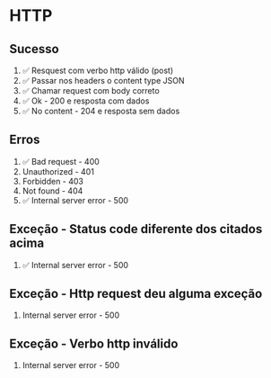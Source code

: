 # HTTP

## Sucesso

1. ✅ Resquest com verbo http válido (post)
2. ✅ Passar nos headers o content type JSON
3. ✅ Chamar request com body correto
4. ✅ Ok - 200 e resposta com dados
5. ✅ No content - 204 e resposta sem dados

## Erros

1. ✅ Bad request - 400
2. Unauthorized - 401
3. Forbidden - 403
4. Not found - 404
5. ✅ Internal server error - 500

## Exceção - Status code diferente dos citados acima

1. ✅ Internal server error - 500

## Exceção - Http request deu alguma exceção

1. Internal server error - 500

## Exceção - Verbo http inválido

1. Internal server error - 500

